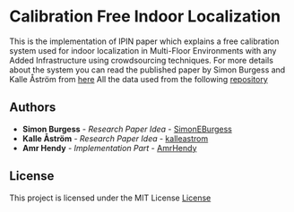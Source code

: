 ﻿# Calibration Free Indoor Localization
This is the implementation of IPIN paper which explains a free calibration system used for indoor localization in Multi-Floor Environments with any Added Infrastructure using crowdsourcing techniques.
For more details about the system you can read the published paper by Simon Burgess and Kalle Åström from [here](https://ieeexplore.ieee.org/document/7743653/)
All the data used from the following [repository](https://github.com/SimonEBurgess/WiFi-SLAM) 

## Authors
* **Simon Burgess** - *Research Paper Idea* -  [SimonEBurgess](https://github.com/SimonEBurgess)
* **Kalle Åström** - *Research Paper Idea* -  [kalleastrom](https://github.com/kalleastrom)
* **Amr Hendy** - *Implementation Part* -  [AmrHendy](https://github.com/AmrHendy)

## License
This project is licensed under the MIT License [License](https://github.com/AmrHendy/calibration-free-indoor-localization/blob/master/LICENSE)



